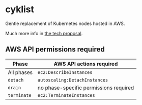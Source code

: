 # cyklist

Gentle replacement of Kubernetes nodes hosted in AWS.

Much more info in [the tech proposal](PROPOSAL.md).

## AWS API permissions required

Phase       | AWS API actions required
----------- | ----------------------------------
All phases  | `ec2:DescribeInstances`
`detach`    | `autoscaling:DetachInstances`
`drain`     | no phase-specific permissions required
`terminate` | `ec2:TerminateInstances`
